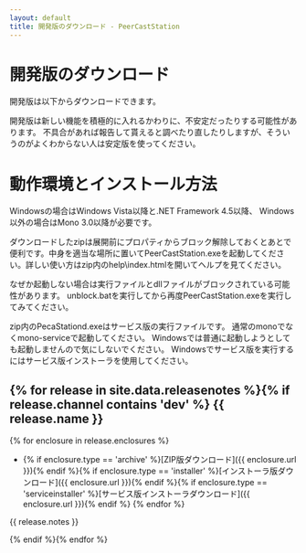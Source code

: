 ```yaml
---
layout: default
title: 開発版のダウンロード - PeerCastStation
---
```


開発版のダウンロード
====================
開発版は以下からダウンロードできます。

開発版は新しい機能を積極的に入れるかわりに、不安定だったりする可能性があります。
不具合があれば報告して貰えると調べたり直したりしますが、そういうのがよくわからない人は安定版を使ってください。

動作環境とインストール方法
==========================
Windowsの場合はWindows Vista以降と.NET Framework 4.5以降、
Windows以外の場合はMono 3.0以降が必要です。

ダウンロードしたzipは展開前にプロパティからブロック解除しておくとあとで便利です。中身を適当な場所に置いてPeerCastStation.exeを起動してください。詳しい使い方はzip内のhelp\\index.htmlを開いてヘルプを見てください。

なぜか起動しない場合は実行ファイルとdllファイルがブロックされている可能性があります。
unblock.batを実行してから再度PeerCastStation.exeを実行してみてください。

zip内のPecaStationd.exeはサービス版の実行ファイルです。
通常のmonoでなくmono-serviceで起動してください。
Windowsでは普通に起動しようとしても起動しませんので気にしないでください。
Windowsでサービス版を実行するにはサービス版インストーラを使用してください。

{% for release in site.data.releasenotes %}{% if release.channel contains 'dev' %}
{{ release.name }}
------------------
{% for enclosure in release.enclosures  %}
* {% if enclosure.type == 'archive' %}[ZIP版ダウンロード]({{ enclosure.url }}){% endif %}{% if enclosure.type == 'installer' %}[インストーラ版ダウンロード]({{ enclosure.url }}){% endif %}{% if enclosure.type == 'serviceinstaller' %}[サービス版インストーラダウンロード]({{ enclosure.url }}){% endif %} {% endfor %} 

{{ release.notes }}

{% endif %}{% endfor %}

